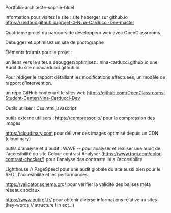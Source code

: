 
Portfolio-architecte-sophie-bluel


Information pour visitez le site :
site heberger sur github.io
https://zeldoux.github.io/projet-4-Nina-Carducci-Dev-master



Quatrieme projet du parcours de développeur web avec OpenClassrooms.

Débuggez et optimisez un site de photographe

Éléments fournis pour le projet :

un liens vers le sites a debuggez/optimisez : nina-carducci.github.io
une Audit du site ninacarducci.github.io

Pour rédiger le rapport détaillant les modifications effectuées, un modèle de rapport d’intervention.

un repo GitHub contenant le sites web https://github.com/OpenClassrooms-Student-Center/Nina-Carducci-Dev

Outils utiliser : 
Css
html
javascript

outils externe utilisers : 
https://compressor.io/ pour la compression des images 

https://cloudinary.com pour délivrer des images optimisé depuis un CDN (cloudinary)

outils d'analyse et d'audit : 
WAVE -- pour analyser et réaliser une audit de l'accesibilité du site 
Colour contrast Analyser (https://www.tpgi.com/color-contrast-checker/) pour l'analyse des contraste lié a l'accesibilité  

Lighthouse // PageSpeed pour une audit globale du site aussi bien pour le SEO , l'accesibilité et les performances 

https://validator.schema.org/ pour vérifier la validité des balises méta réseaux sociaux

https://www.outiref.fr/ pour obtenir diverse informations relative au sites (key-words // structure Hn ect...)




